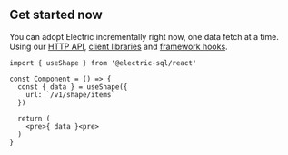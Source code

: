 ## Get started now

You can adopt Electric incrementally right now,
<span class="no-wrap">
  one data fetch</span>
<span class="no-wrap">
  at a time</span>.
<span class="hidden-sm">
  <br class="hidden-md" />
  Using
  our
  <a href="/api/http">
    HTTP API</a>,
  <span class="no-wrap-sm">
    <a href="/api/clients/typescript">
      client&nbsp;libraries</a>
    and
    <a href="/api/integrations/react">
      framework&nbsp;hooks</a></span>.
</span>

```tsx
import { useShape } from '@electric-sql/react'

const Component = () => {
  const { data } = useShape({
    url: `/v1/shape/items`
  })

  return (
    <pre>{ data }<pre>
  )
}
```

<div class="actions">
  <div class="action">
    <VPButton
        href="/guides/quickstart"
        text="Quickstart"
        theme="brand"
    />
  </div>
  <div class="action">
    <VPButton href="https://github.com/electric-sql"
        target="_blank"
        text="Star on GitHub"
        theme="alt"
    />
  </div>
</div>